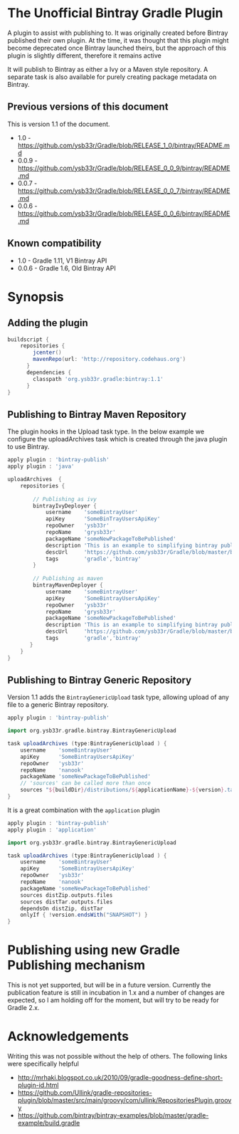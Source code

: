 

The Unofficial Bintray Gradle Plugin
=====================================

A plugin to assist with publishing to. It was originally created before
Bintray published their own plugin. At the time, it was thought that this
plugin might become deprecated once Bintray launched theirs, but the
approach of this plugin is slightly different, therefore it remains active  

It will publish to Bintray as either a Ivy or a Maven style repository. A separate
task is also available for purely creating package metadata on Bintray.

Previous versions of this document
----------------------------------

This is version 1.1 of the document.

+ 1.0 - https://github.com/ysb33r/Gradle/blob/RELEASE_1_0/bintray/README.md
+ 0.0.9 - https://github.com/ysb33r/Gradle/blob/RELEASE_0_0_9/bintray/README.md
+ 0.0.7 - https://github.com/ysb33r/Gradle/blob/RELEASE_0_0_7/bintray/README.md
+ 0.0.6 - https://github.com/ysb33r/Gradle/blob/RELEASE_0_0_6/bintray/README.md


Known compatibility
-------------------

+ 1.0 - Gradle 1.11, V1 Bintray API
+ 0.0.6 - Gradle 1.6, Old Bintray API

Synopsis
========

Adding the plugin
-----------------

```groovy
buildscript {
    repositories {
        jcenter()
    	mavenRepo(url: 'http://repository.codehaus.org')
      }
      dependencies {
        classpath 'org.ysb33r.gradle:bintray:1.1'
      }
}
```
Publishing to Bintray Maven Repository
--------------------------------------

The plugin hooks in the Upload task type. In the below example we
configure the uploadArchives task which is created through the java 
plugin to use Bintray.

```groovy
apply plugin : 'bintray-publish'
apply plugin : 'java'

uploadArchives  {
    repositories {
 
        // Publishing as ivy              
		bintrayIvyDeployer {
			username    'someBintrayUser'
            apiKey      'SomeBinTrayUsersApiKey'
         	repoOwner   'ysb33r'
         	repoName    'grysb33r'
         	packageName 'someNewPackageToBePublished'
            description 'This is an example to simplifying bintray publishing'
            descUrl     'https://github.com/ysb33r/Gradle/blob/master/bintray/README.md'
            tags        'gradle','bintray'
        }
       
		// Publishing as maven
		bintrayMavenDeployer {
			username    'someBintrayUser'
            apiKey      'SomeBintrayUsersApiKey'
         	repoOwner   'ysb33r'
         	repoName    'grysb33r'
         	packageName 'someNewPackageToBePublished'
            description 'This is an example to simplifying bintray publishing'
            descUrl     'https://github.com/ysb33r/Gradle/blob/master/bintray/README.md'
            tags        'gradle','bintray'
       }
    }
}

```

Publishing to Bintray Generic Repository
----------------------------------------

Version 1.1 adds the ```BintrayGenericUpload``` task type, allowing upload of any file to a generic Bintray repository.

```groovy
apply plugin : 'bintray-publish'

import org.ysb33r.gradle.bintray.BintrayGenericUpload

task uploadArchives (type:BintrayGenericUpload ) {
    username    'someBintrayUser'
    apiKey      'SomeBintrayUsersApiKey'
    repoOwner   'ysb33r'
    repoName    'nanook'
    packageName 'someNewPackageToBePublished'
    // 'sources' can be called more than once
    sources "${buildDir}/distributions/${applicationName}-${version}.tar"
}
```

It is a great combination with the ```application``` plugin

```groovy
apply plugin : 'bintray-publish'
apply plugin : 'application'

import org.ysb33r.gradle.bintray.BintrayGenericUpload

task uploadArchives (type:BintrayGenericUpload ) {
    username    'someBintrayUser'
    apiKey      'SomeBintrayUsersApiKey'
    repoOwner   'ysb33r'
    repoName    'nanook'
    packageName 'someNewPackageToBePublished'
    sources distZip.outputs.files
    sources distTar.outputs.files
    dependsOn distZip, distTar
    onlyIf { !version.endsWith("SNAPSHOT") }
}
```

Publishing using new Gradle Publishing mechanism
=================================================

This is not yet supported, but will be in a future version. Currently the publication feature is still in incubation in
1.x and a number of changes are expected, so I am holding off for the moment, but will try to be ready for Gradle 2.x.


Acknowledgements
================

Writing this was not possible without the help of others. The following links were specifically helpful

- http://mrhaki.blogspot.co.uk/2010/09/gradle-goodness-define-short-plugin-id.html
- https://github.com/Ullink/gradle-repositories-plugin/blob/master/src/main/groovy/com/ullink/RepositoriesPlugin.groovy
- https://github.com/bintray/bintray-examples/blob/master/gradle-example/build.gradle

